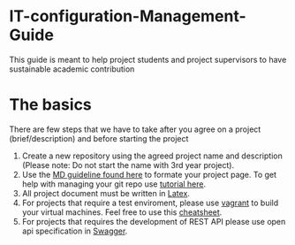 # IT-configuration-Management-Guide
This guide is meant to help project students and project supervisors to have sustainable academic contribution

# The basics
There are few steps that we have to take after you agree on a project (brief/description) and before starting the project 

1. Create a new repository using the agreed project name and description (Please note: Do not start the name with 3rd year project). 
2. Use the [MD guideline found here](https://help.github.com/en/articles/basic-writing-and-formatting-syntax) to formate your project page. To get help with managing your git repo use [tutorial here](https://learngitbranching.js.org/).
3. All project document must be written in [Latex](https://www.latex-project.org/).
4. For projects that require a test enviroment, please use [vagrant](https://www.vagrantup.com/) to build your virtual machines. Feel free to use this [cheatsheet](https://gist.github.com/Nawfal3D/050d73812ea06e1d984a1621c75e790d).
5. For projects that requires the development of REST API please use open api specification in [Swagger](https://swagger.io/).
